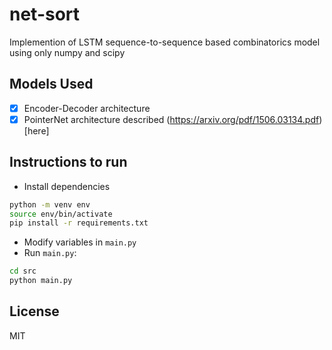 # net-sort

Implemention of LSTM sequence-to-sequence based combinatorics model using only numpy and scipy

## Models Used
- [X] Encoder-Decoder architecture
- [X] PointerNet architecture described (https://arxiv.org/pdf/1506.03134.pdf)[here]

## Instructions to run

- Install dependencies
```bash
python -m venv env
source env/bin/activate
pip install -r requirements.txt
```

- Modify variables in `main.py`
- Run `main.py`:
```bash
cd src
python main.py
```

## License
MIT